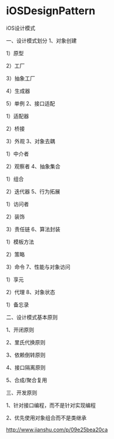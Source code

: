# iOSDesignPattern
iOS设计模式

一、设计模式划分
1、对象创建

1）原型

2）工厂

3）抽象工厂

4）生成器

5）单例
2、接口适配

1）适配器 

2）桥接

3）外观
3、对象去耦

1）中介者

2）观察者
4、抽象集合

1）组合

2）迭代器
5、行为拓展

1）访问者

2）装饰

3）责任链
6、算法封装

1）模板方法

2）策略  

3）命令
7、性能与对象访问

1）享元

2）代理
8、对象状态

1）备忘录


二、设计模式基本原则

1、开闭原则

2、里氏代换原则

3、依赖倒转原则

4、接口隔离原则

5、合成/聚合复用


三、开发原则

1、针对接口编程，而不是针对实现编程

2、优先使用对象组合而不是类继承


http://www.jianshu.com/p/09e25bea20ca


